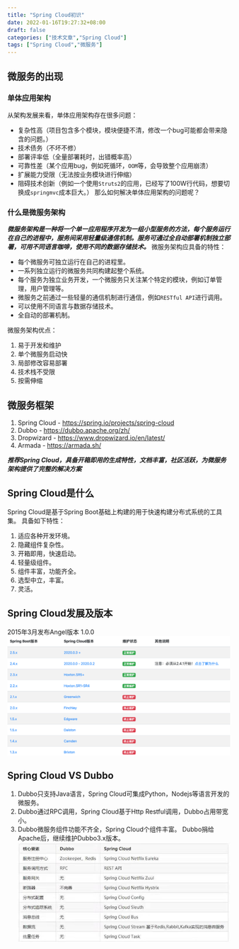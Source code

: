 ```yaml
---
title: "Spring Cloud初识"
date: 2022-01-16T19:27:32+08:00
draft: false
categories: ["技术文章","Spring Cloud"]
tags: ["Spring Cloud","微服务"]
---
```


## 微服务的出现
### 单体应用架构
从架构发展来看，单体应用架构存在很多问题：
* 复杂性高（项目包含多个模块，模块便捷不清，修改一个bug可能都会带来隐含的问题。）
* 技术债务（不坏不修）
* 部署评率低（全量部署耗时，出错概率高）
* 可靠性差（某个应用bug，例如死循环，`OOM`等，会导致整个应用崩溃）
* 扩展能力受限（无法按业务模块进行伸缩）
* 阻碍技术创新（例如一个使用`Struts2`的应用，已经写了100W行代码，想要切换成`springmvc`成本巨大。）
那么如何解决单体应用架构的问题呢？

### 什么是微服务架构
***微服务架构是一种将一个单一应用程序开发为一组小型服务的方法，每个服务运行在自己的进程中，服务间采用轻量级通信机制。服务可通过全自动部署机制独立部署，可用不同语言咖啡，使用不同的数据存储技术。***
微服务架构应具备的特性：
* 每个微服务可独立运行在自己的进程里。
* 一系列独立运行的微服务共同构建起整个系统。
* 每个服务为独立业务开发，一个微服务只关注某个特定的模块，例如订单管理，用户管理等。
* 微服务之前通过一些轻量的通信机制进行通信，例如`RESTful API`进行调用。
* 可以使用不同语言与数据存储技术。
* 全自动的部署机制。

微服务架构优点：
1. 易于开发和维护
2. 单个微服务启动快
3. 局部修改容易部署
4. 技术栈不受限
5. 按需伸缩

## 微服务框架
1. Spring Cloud - https://spring.io/projects/spring-cloud
2. Dubbo - https://dubbo.apache.org/zh/
3. Dropwizard - https://www.dropwizard.io/en/latest/
4. Armada - https://armada.sh/

***推荐Spring Cloud，具备开箱即用的生成特性，文档丰富，社区活跃，为微服务架构提供了完整的解决方案***

## Spring Cloud是什么
Spring Cloud是基于Spring Boot基础上构建的用于快速构建分布式系统的工具集。
具备如下特性：
1. 适应各种开发环境。
2. 隐藏组件复杂性。
3. 开箱即用，快速启动。
4. 轻量级组件。
5. 组件丰富，功能齐全。
6. 选型中立，丰富。
7. 灵活。

## Spring Cloud发展及版本
2015年3月发布Angel版本 1.0.0
![](/mb/images/sc/firstSee/01.png)

## Spring Cloud VS Dubbo
1. Dubbo只支持Java语言，Spring Cloud可集成Python，Nodejs等语言开发的微服务。
2. Dubbo通过RPC调用，Spring Cloud基于Http Restful调用，Dubbo占用带宽小。
3. Dubbo微服务组件功能不齐全，Spring Cloud个组件丰富。
Dubbo捐给Apache后，继续维护Dubbo3.x版本。
![](/mb/images/sc/firstSee/02.png)




